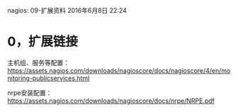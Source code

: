 nagios: 09-扩展资料
2016年6月8日
22:24
 
0，扩展链接
=============================================
主机组、服务等配置：https://assets.nagios.com/downloads/nagioscore/docs/nagioscore/4/en/monitoring-publicservices.html
 
nrpe安装配置：https://assets.nagios.com/downloads/nagioscore/docs/nrpe/NRPE.pdf 
